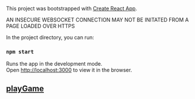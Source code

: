 This project was bootstrapped with [Create React App](https://github.com/facebook/create-react-app).


AN INSECURE WEBSOCKET CONNECTION MAY NOT BE INITATED FROM A PAGE LOADED OVER HTTPS

In the project directory, you can run:

### `npm start`

Runs the app in the development mode.<br />
Open [http://localhost:3000](http://localhost:3000) to view it in the browser.


## [playGame](https://dragonballz-clickygame.herokuapp.com/)